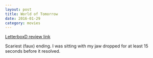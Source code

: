 ```yaml
---
layout: post
title: World of Tomorrow 
date: 2016-01-29
category: movies
---
```

 
[LetterboxD review link](http://letterboxd.com/samarthbhaskar/film/world-of-tomorrow/)

 Scariest (faux) ending. I was sitting with my jaw dropped for at least 15 seconds before it resolved.
